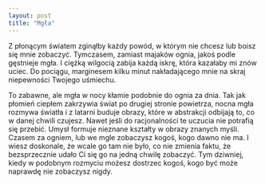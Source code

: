 ```yaml
---
layout: post
title: "Mgła"
---
```


Z płonącym światem zginąłby każdy powód, w którym nie chcesz lub boisz się mnie zobaczyć. Tymczasem, zamiast majaków ognia, jakoś podle gęstnieje mgła. I ciężką wilgocią zabija każdą iskrę, która kazałaby mi znów uciec. Do pociągu, marginesem kilku minut nakładającego mnie na skraj niepewności Twojego uśmiechu. 

To zabawne, ale mgła w nocy kłamie podobnie do ognia za dnia. Tak jak płomień ciepłem zakrzywia świat po drugiej stronie powietrza, nocna mgła rozmywa światła i z latarni buduje obrazy, które w abstrakcji odbijają to, co w danej chwili czujesz. Nawet jeśli do racjonalności te uczucia nie potrafią się przebić. Umysł formuje nieznane kształty w obrazy znanych myśli. Czasem za ogniem, lub we mgle zobaczysz kogoś, kogo dawno nie ma. I wiesz doskonale, że wcale go tam nie było, co nie zmienia faktu, że bezsprzecznie udało Ci się go na jedną chwilę zobaczyć. Tym dziwniej, kiedy w podobnym rozmyciu możesz dostrzec kogoś, kogo być może naprawdę nie zobaczysz nigdy.